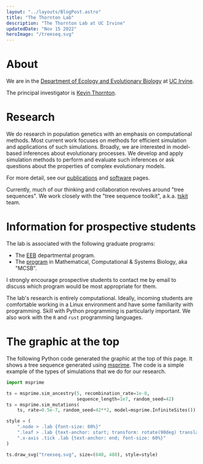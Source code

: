 ```yaml
---
layout: "../layouts/BlogPost.astro"
title: "The Thornton Lab"
description: "The Thornton Lab at UC Irvine"
updatedDate: "Nov 15 2022"
heroImage: "/treeseq.svg"
---
```


# About

We are in the [Department of Ecology and Evolutionary Biology](https://ecoevo.bio.uci.edu/) at [UC Irvine](https://www.uci.edu).

The principal investigator is [Kevin Thornton](https://scholar.google.com/citations?user=NFGMzB0AAAAJ&hl=en&oi=ao).

# Research

We do research in population genetics with an emphasis on computational methods.
Most current work focuses on methods for efficient simulation and applications of such simulations.
Broadly, we are interested in model-based inferences about evolutionary processes.
We develop and apply simulation methods to perform and evaluate such inferences or ask questions about the properties of complex evolutionary models.

For more detail, see our [publications](publications) and [software](software) pages.

Currently, much of our thinking and collaboration revolves around "tree sequences".
We work closely with the "tree sequence toolkit", a.k.a. [tskit](https://tskit.dev) team.

# Information for prospective students

The lab is associated with the following graduate programs:

* The [EEB](https://ecoevo.bio.uci.edu/) departmental program.
* The [program](https://ccbs.uci.edu/education/mcsb/) in Mathematical, Computational & Systems Biology, aka "MCSB".

I strongly encourage prospective students to contact me by email to discuss which program would be most appropriate for them. 

The lab's research is entirely computational.
Ideally, incoming students are comfortable working in a Linux environment and have some familiarity with programming.
Skill with Python programming is particularly important.
We also work with the `R` and `rust` programming languages.

# The graphic at the top

The following Python code generated the graphic at the top of this page.
It shows a tree sequence generated using [msprime](https://tskit.dev/software/msprime.html).
The code is a simple example of the types of simulations that we do for our research.

```python
import msprime

ts = msprime.sim_ancestry(5, recombination_rate=1e-8,
                          sequence_length=1e7, random_seed=42)
ts = msprime.sim_mutations(
    ts, rate=0.5e-7, random_seed=42**2, model=msprime.InfiniteSites())

style = (
    ".node > .lab {font-size: 80%}"
    ".leaf > .lab {text-anchor: start; transform: rotate(90deg) translate(6px)}"
    ".x-axis .tick .lab {text-anchor: end; font-size: 60%}"
)

ts.draw_svg("treeseq.svg", size=(640, 480), style=style)
```

